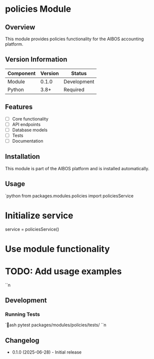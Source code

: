 ﻿# policies Module

## Overview

This module provides policies functionality for the AIBOS accounting platform.

## Version Information

| Component | Version | Status |
|-----------|---------|--------|
| Module | 0.1.0 | Development |
| Python | 3.8+ | Required |

## Features

- [ ] Core functionality
- [ ] API endpoints
- [ ] Database models
- [ ] Tests
- [ ] Documentation

## Installation

This module is part of the AIBOS platform and is installed automatically.

## Usage

`python
from packages.modules.policies import policiesService

# Initialize service
service = policiesService()

# Use module functionality
# TODO: Add usage examples
``n
## Development

### Running Tests

`ash
pytest packages/modules/policies/tests/
``n
## Changelog

- 0.1.0 (2025-06-28) - Initial release

